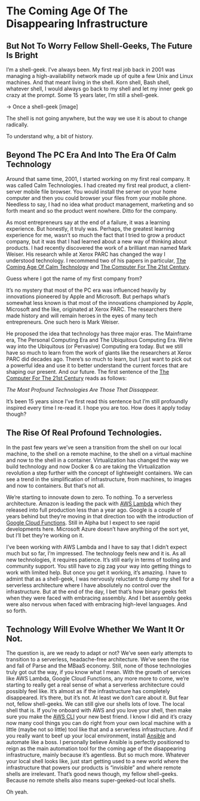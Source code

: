 # The Coming Age Of The Disappearing Infrastructure

## But Not To Worry Fellow Shell-Geeks, The Future Is Bright

I’m a shell-geek. I’ve always been. My first real job back in 2001 was managing a high-availability network made up of quite a few Unix and Linux machines. And that meant living in the shell. Korn shell, Bash shell, whatever shell, I would always go back to my shell and let my inner geek go crazy at the prompt. Some 15 years later, I’m still a shell-geek.

-> Once a shell-geek [image]

The shell is not going anywhere, but the way we use it is about to change radically.

To understand why, a bit of history.

## Beyond The PC Era And Into The Era Of Calm Technology

Around that same time, 2001, I started working on my first real company. It was called Calm Technologies. I had created my first real product, a client-server mobile file browser. You would install the server on your home computer and then you could browser your files from your mobile phone. Needless to say, I had no idea what product management, marketing and so forth meant and so the product went nowhere. Ditto for the company.

As most entrepreneurs say at the end of a failure, it was a learning experience. But honestly, it truly was. Perhaps, the greatest learning experience for me, wasn’t so much the fact that I tried to grow a product company, but it was that I had learned about a new way of thinking about products. I had recently discovered the work of a brilliant man named Mark Weiser. His research while at Xerox PARC has changed the way I understood technology. I recommend two of his papers in particular, [The Coming Age Of Calm Technology](http://www.ubiq.com/hypertext/weiser/acmfuture2endnote.htm) and [The Computer For The 21st Century](https://www.ics.uci.edu/~corps/phaseii/Weiser-Computer21stCentury-SciAm.pdf).

Guess where I got the name of my first company from?

It’s no mystery that most of the PC era was influenced heavily by innovations pioneered by Apple and Microsoft. But perhaps what’s somewhat less known is that most of the innovations championed by Apple, Microsoft and the like, originated at Xerox PARC. The researchers there made history and will remain heroes in the eyes of many tech entrepreneurs. One such hero is Mark Weiser.

He proposed the idea that technology has three major eras. The Mainframe era, The Personal Computing Era and The Ubiquitous Computing Era. We’re way into the Ubiquitous (or Pervasive) Computing era today. But we still have so much to learn from the work of giants like the researchers at Xerox PARC did decades ago. There’s so much to learn, but I just want to pick out a powerful idea and use it to better understand the current forces that are shaping our present. And our future. The first sentence of the [The Computer For The 21st Century](https://www.ics.uci.edu/~corps/phaseii/Weiser-Computer21stCentury-SciAm.pdf) reads as follows:

*The Most Profound Technologies Are Those That Dissappear.*

It’s been 15 years since I’ve first read this sentence but I’m still profoundly inspired every time I re-read it. I hope you are too. How does it apply today though?

## The Rise Of Real Profound Technologies.

In the past few years we’ve seen a transition from the shell on our local machine, to the shell on a remote machine, to the shell on a virtual machine and now to the shell in a container. Virtualization has changed the way we build technology and now Docker & co are taking the Virtualization revolution a step further with the concept of lightweight containers. We can see a trend in the simplification of infrastructure, from machines, to images and now to containers. But that’s not all.

We’re starting to innovate down to zero. To nothing. To a serverless architecture. Amazon is leading the pack with [AWS Lambda](https://aws.amazon.com/lambda/) which they released into full production less than a year ago. Google is a couple of years behind but they’re moving in that direction too with the introduction of [Google Cloud Functions](https://cloud.google.com/functions/). Still in Alpha but I expect to see rapid developments here. Microsoft Azure doesn’t have anything of the sort yet, but I’ll bet they’re working on it.

I’ve been working with AWS Lambda and I have to say that I didn’t expect much but so far, I’m impressed. The technology feels new and it is. As all new technologies, it requires patience. It’s still early in terms of tooling and community support. You still have to zig zag your way into getting things to work with limited help. But once you get it working, it’s amazing. I have to admint that as a shell-geek, I was nervously reluctant to dump my shell for a serverless architecture where I have absolutely no control over the infrastructure. But at the end of the day, I bet that’s how binary geeks felt when they were faced with embracing assembly. And I bet assembly geeks were also nervous when faced with embracing high-level languages. And so forth.

## Technology Will Evolve Whether We Want It Or Not.

The question is, are we ready to adapt or not? We’ve seen early attempts to transition to a serverless, headache-free architecture. We’ve seen the rise and fall of Parse and the MBaaS economy. Still, none of those technologies truly got out the way, if you know what I mean. With the growth of services like AWS Lambda, Google Cloud Functions, any more more to come, we’re starting to really get a real sense of what a serverless architecture could possibly feel like. It’s almost as if the infrastructure has completely disappeared. It’s there, but it’s not. At least we don’t care about it. But fear not, fellow shell-geeks. We can still give our shells lots of love. The local shell that is. If you’re onboard with AWS and you love your shell, then make sure you make the [AWS CLI](https://aws.amazon.com/cli/) your new best friend. I know I did and it’s crazy now many cool things you can do right from your own local machine with a little (maybe not so little) tool like that and a serverless infrastructure. And if you really want to beef up your local environment, install [Ansible](https://www.ansible.com/) and automate like a boss. I personally believe Ansible is perfectly positioned to reign as the main automation tool for the coming age of the disappearing infrastructure, mainly because it’s agentless. But so much more.
Whatever your local shell looks like, just start getting used to a new world where the infrastructure that powers our products is “invisible” and where remote shells are irrelevant. That’s good news though, my fellow shell-geeks. Because no remote shells also means super-geeked-out local shells.

Oh yeah.
